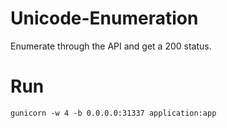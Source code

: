 # Unicode-Enumeration

Enumerate through the API and get a 200 status.

# Run

`gunicorn -w 4 -b 0.0.0.0:31337 application:app`